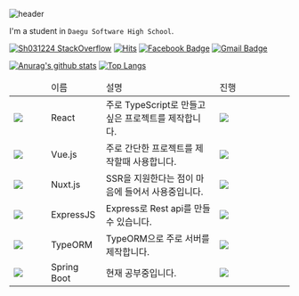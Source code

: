 ![header](https://capsule-render.vercel.app/api?type=wave&color=gradient&height=250&section=header&text=Hi%20there%20👋&fontSize=60&fontAlignY=35)

I'm a student in `Daegu Software High School`.

[![Sh031224 StackOverflow](https://github-readme-stackoverflow.vercel.app/?userID=12651185)](https://stackoverflow.com/users/12651185/sh031224)
[![Hits](https://hits.seeyoufarm.com/api/count/incr/badge.svg?url=https%3A%2F%2Fgithub.com%2FSh031224)](https://hits.seeyoufarm.com)
[![Facebook Badge](https://img.shields.io/badge/-Facebook-1877f2?style=flat-square&logo=facebook&logoColor=white&link=hhttps://www.facebook.com/profile.php?id=100048700034135)](https://www.facebook.com/profile.php?id=100048700034135)
[![Gmail Badge](https://img.shields.io/badge/-Gmail-c14438?style=flat-square&logo=Gmail&logoColor=white&link=mailto:1cktmdgh2@gmail.com)](mailto:1cktmdgh2@gmail.com)

[![Anurag's github stats](https://github-readme-stats.vercel.app/api?username=Sh031224&count_private=true&show_icons=true&hide_border=true)](https://github.com/anuraghazra/github-readme-stats)
[![Top Langs](https://github-readme-stats.vercel.app/api/top-langs/?username=Sh031224&hide=html,c,css,c%2B%2B)](https://github.com/anuraghazra/github-readme-stats)


<table>
  <thead>
    <tr>
      <td></td>
      <td>이름</td>
      <td>설명</td>
      <td>진행</td>
  </thead>
  <tbody>
    <tr>
      <td width="51px">
        <img src="https://img.icons8.com/color/24/000000/react-native.png" />
      </td>
      <td>
        React
      </td>
      <td>
        주로 TypeScript로 만들고 싶은 프로젝트를 제작합니다.
      </td>
      <td width="118px">
        <img src="https://progress-bar.dev/80" />
      </td>
    </tr>
    <tr>
      <td width="51px">
        <img src="https://img.icons8.com/color/24/000000/vue-js.png" />
      </td>
      <td>
        Vue.js
      </td>
      <td>
        주로 간단한 프로젝트를 제작할때 사용합니다.
      </td>
      <td width="118px">
        <img src="https://progress-bar.dev/85" />
      </td>
    </tr>
    <tr>
      <td width="51px">
        <img src="https://user-images.githubusercontent.com/51149996/93405555-4439ae80-f8c8-11ea-9390-1aeca1681673.png" />
      </td>
      <td>
        Nuxt.js
      </td>
      <td>
        SSR을 지원한다는 점이 마음에 들어서 사용중입니다.
      </td>
      <td width="118px">
        <img src="https://progress-bar.dev/75" />
      </td>
    </tr>
    <tr>
      <td width="51px">
        <img src="https://user-images.githubusercontent.com/51149996/93405795-f2455880-f8c8-11ea-9cbf-6bc568549b8a.png" />
      </td>
      <td>
        ExpressJS
      </td>
      <td>
        Express로 Rest api를 만들 수 있습니다.
      </td>
      <td width="118px">
        <img src="https://progress-bar.dev/75" />
      </td>
    </tr>
    <tr>
      <td width="51px">
        <img src="https://user-images.githubusercontent.com/51149996/93405687-9e3a7400-f8c8-11ea-8ee0-abd96927cd86.png" />
      </td>
      <td>
        TypeORM
      </td>
      <td>
        TypeORM으로 주로 서버를 제작합니다.
      </td>
      <td width="118px">
        <img src="https://progress-bar.dev/70" />
      </td>
    </tr>
    <tr>
      <td width="51px">
        <img src="https://user-images.githubusercontent.com/51149996/93405941-67b12900-f8c9-11ea-98ff-21ef3b6f3436.png" />
      </td>
      <td>
        Spring Boot
      </td>
      <td>
        현재 공부중입니다.
      </td>
      <td width="118px">
        <img src="https://progress-bar.dev/10" />
      </td>
    </tr>
  </tbody>
</table>
